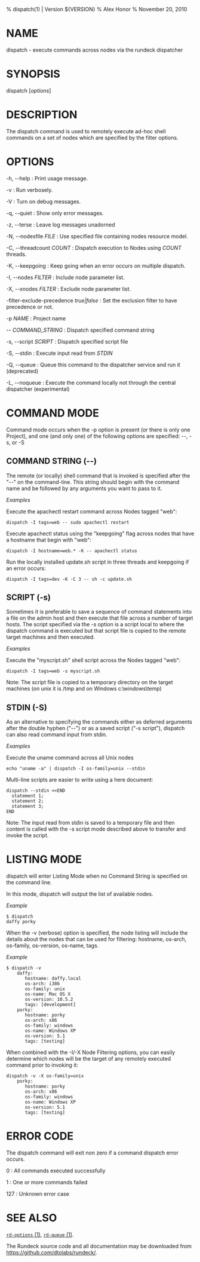 % dispatch(1) | Version ${VERSION}
% Alex Honor
% November 20, 2010

# NAME

dispatch - execute commands across nodes via the rundeck dispatcher

# SYNOPSIS

dispatch [*options*]

# DESCRIPTION

The dispatch command is used to remotely execute ad-hoc shell commands
on a set of nodes which are specified by the filter options.

# OPTIONS

-h, \--help
: Print usage message.

-v
: Run verbosely.

-V 
: Turn on debug messages.

-q, \--quiet
: Show only error messages.

-z, \--terse
: Leave log messages unadorned

-N, \--nodesfile *FILE*
: Use specified file containing nodes resource model.

-C, \--threadcount *COUNT*
: Dispatch execution to Nodes using *COUNT* threads.

-K, \--keepgoing
: Keep going when an error occurs on multiple dispatch.

-I, \--nodes *FILTER*
: Include node parameter list.

-X, \--xnodes *FILTER*
: Exclude node parameter list.

\-filter-exclude-precedence *true|false*
: Set the exclusion filter to have precedence or not.

-p *NAME*
: Project name

\-- *COMMAND_STRING*
: Dispatch specified command string

-s, \--script *SCRIPT*
: Dispatch specified script file

-S, \--stdin
: Execute input read from *STDIN*

-Q, \--queue
: Queue this command to the dispatcher service and run it (deprecated)

-L, \--noqueue
: Execute the command locally not through the central dispatcher (experimental)

# COMMAND MODE #

Command mode occurs when the -p option is present (or there is only
one Project), and one (and only one) of the following options are
specified: \--, -s, or -S

## COMMAND STRING (\--) ##

The remote (or locally) shell command that is invoked is specified
after the "\--" on the command-line.
This string should begin with the command name and be followed by any
arguments you want to pass to it.

*Examples*

Execute the apachectl restart command across Nodes tagged "web":

    dispatch -I tags=web -- sudo apachectl restart

Execute apachectl status using the "keepgoing" flag across nodes that
have a hostname that begin with "web":

    dispatch -I hostname=web.* -K -- apachectl status

Run the locally installed update.sh script in three threads and
keepgoing if an error occurs:

    dispatch -I tags=dev -K -C 3 -- sh -c update.sh 

## SCRIPT (-s) ##

Sometimes it is preferable to save a sequence of command statements
into a file on the admin host and then execute that file across a
number of target hosts. The script specified via the -s option is a
script local to where the dispatch command is executed but that script
file is copied to the remote target machines and then executed.

*Examples*

Execute the "myscript.sh" shell script across the Nodes tagged "web":

    dispatch -I tags=web -s myscript.sh

Note: The script file is copied to a temporary directory on the target
machines (on unix it is /tmp and on Windows c:\windows\temp)

## STDIN (-S) ##

As an alternative to specifying the commands either as deferred
arguments after the double hyphen ("\--") or as a saved script ("-s
script"), dispatch can also read command input from stdin.

*Examples*

Execute the uname command across all Unix nodes

    echo "uname -a" | dispatch -I os-family=unix --stdin

Multi-line scripts are easier to write using a here document:

    dispatch --stdin <<END
      statement 1;
      statement 2;
      statement 3;
    END

Note: The input read from stdin is saved to a temporary file and then
content is called with the -s script mode described above to transfer and invoke the script.


# LISTING MODE #

dispatch will enter Listing Mode when no Command String is specified
on the command line.

In this mode, dispatch will output the list of available nodes.

*Example*

    $ dispatch
    daffy porky

When the -v (verbose) option is specified, the node listing will
include the details about the nodes that can be used for filtering:
hostname, os-arch, os-family, os-version, os-name, tags.

*Example*

    $ dispatch -v
        daffy:
           hostname: daffy.local
           os-arch: i386
           os-family: unix
           os-name: Mac OS X
           os-version: 10.5.2
           tags: [development]
        porky:
           hostname: porky
           os-arch: x86
           os-family: windows
           os-name: Windows XP
           os-version: 5.1
           tags: [testing]

When combined with the -I/-X Node Filtering options, you can easily
determine which nodes will be the target of any remotely executed
command prior to invoking it:

    dispatch -v -X os-family=unix
        porky:
           hostname: porky
           os-arch: x86
           os-family: windows
           os-name: Windows XP
           os-version: 5.1
           tags: [testing]

# ERROR CODE
The dispatch command will exit non zero if a command dispatch error
occurs.

0
: All commands executed successfully

1
: One or more commands failed

127
: Unknown error case
   
# SEE ALSO

[`rd-options` (1)](rd-options.html), [`rd-queue` (1)](rd-queue.html).

The Rundeck source code and all documentation may be downloaded from
<https://github.com/dtolabs/rundeck/>.
